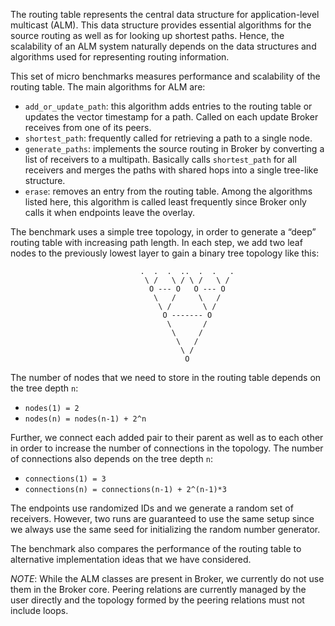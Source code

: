 The routing table represents the central data structure for application-level
multicast (ALM). This data structure provides essential algorithms for the
source routing as well as for looking up shortest paths. Hence, the scalability
of an ALM system naturally depends on the data structures and algorithms used
for representing routing information.

This set of micro benchmarks
measures performance and scalability of the routing table. The main algorithms
for ALM are:

- `add_or_update_path`: this algorithm adds entries to the routing table or
  updates the vector timestamp for a path. Called on each update Broker receives
  from one of its peers.
- `shortest_path`: frequently called for retrieving a path to a single node.
- `generate_paths`: implements the source routing in Broker by converting a list
  of receivers to a multipath. Basically calls `shortest_path` for all receivers
  and merges the paths with shared hops into a single tree-like structure.
- `erase`: removes an entry from the routing table. Among the algorithms listed
  here, this algorithm is called least frequently since Broker only calls it
  when endpoints leave the overlay.

The benchmark uses a simple tree topology, in order to generate a “deep” routing
table with increasing path length. In each step, we add two leaf nodes to the
previously lowest layer to gain a binary tree topology like this:

```
                             .  .  .  ..  .  .   .
                              \ /   \ / \ /   \ /
                               O --- O   O --- O
                                \   /     \   /
                                 \ /       \ /
                                  O ------- O
                                   \       /
                                    \     /
                                     \   /
                                      \ /
                                       O
```

The number of nodes that we need to store in the routing table depends on the tree depth `n`:

- `nodes(1) = 2`
- `nodes(n) = nodes(n-1) + 2^n`

Further, we connect each added pair to their parent as well as to each other in
order to increase the number of connections in the topology. The number of
connections also depends on the tree depth `n`:

- `connections(1) = 3`
- `connections(n) = connections(n-1) + 2^(n-1)*3`

The endpoints use randomized IDs and we generate a random set of receivers.
However, two runs are guaranteed to use the same setup since we always use the
same seed for initializing the random number generator.

The benchmark also compares the performance of the routing table to alternative
implementation ideas that we have considered.

*NOTE*: While the ALM classes are present in Broker, we currently do not use
them in the Broker core. Peering relations are currently managed by the user
directly and the topology formed by the peering relations must not include
loops.
